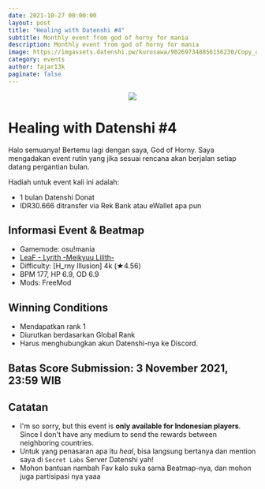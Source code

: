 ```yaml
---
date: 2021-10-27 00:00:00
layout: post
title: "Healing with Datenshi #4"
subtitle: Monthly event from god of horny for mania
description: Monthly event from god of horny for mania
image: https://imgassets.datenshi.pw/kurosawa/902697348856156230/Copy_of_halloween2021.png
category: events
author: fajar13k
paginate: false
---
```


<p align="center"><img src="https://imgassets.datenshi.pw/kurosawa/902697348856156230/Copy_of_halloween2021.png"></p>

# Healing with Datenshi #4

Halo semuanya! Bertemu lagi dengan saya, God of Horny. Saya mengadakan event rutin yang jika sesuai rencana akan berjalan setiap datang pergantian bulan.

Hadiah untuk event kali ini adalah:

- 1 bulan Datenshi Donat
- IDR30.666 ditransfer via Rek Bank atau eWallet apa pun

## Informasi Event & Beatmap

- Gamemode: osu!mania
- [LeaF - Lyrith -Meikyuu Lilith-](https://osu.datenshi.pw/beatmaps/3257969)
- Difficulty: [H_rny Illusion] 4k (★4.56)
- BPM 177, HP 6.9, OD 6.9
- Mods: FreeMod

## Winning Conditions

- Mendapatkan rank 1
- Diurutkan berdasarkan Global Rank
- Harus menghubungkan akun Datenshi-nya ke Discord.

## Batas Score Submission: 3 November 2021, 23:59 WIB

## Catatan

- I'm so sorry, but this event is **only available for Indonesian players**. Since I don't have any medium to send the rewards between neighboring countries.
- Untuk yang penasaran apa itu _heal_, bisa langsung bertanya dan mention saya
  di `Secret Labs` Server Datenshi yah!
- Mohon bantuan nambah Fav kalo suka sama Beatmap-nya, dan mohon juga partisipasi nya yaaa
